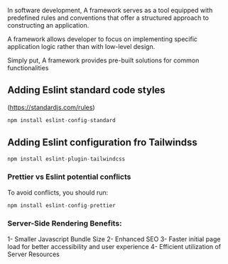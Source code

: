 In software development, A framework serves as a tool equipped with
predefined rules and conventions that offer a structured approach
to constructing an application.

A framework allows developer to focus on implementing specific application
logic rather than with low-level design.

Simply put, A framework provides pre-built solutions for common
functionalities

## Adding Eslint standard code styles

(https://standardjs.com/rules)

```js
npm install eslint-config-standard
```

## Adding Eslint configuration fro Tailwindss

```js
npm install eslint-plugin-tailwindcss
```

### Prettier vs Eslint potential conflicts

To avoid conflicts, you should run:

```js
npm install eslint-config-prettier
```

### Server-Side Rendering Benefits:

1- Smaller Javascript Bundle Size
2- Enhanced SEO
3- Faster initial page load for better accessibility and user experience
4- Efficient utilization of Server Resources
